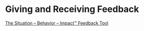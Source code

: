 # Giving and Receiving Feedback

[The Situation – Behavior – Impact™ Feedback Tool](https://www.mindtools.com/pages/article/situation-behavior-impact-feedback.htm)